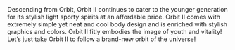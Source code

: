 ﻿---
type: pres
item: 41
---

<div>
Descending from Orbit, Orbit II continues to cater to the younger generation for its stylish light sporty spirits at an affordable price. Orbit II comes with extremely simple yet neat and cool body design and is enriched with stylish graphics and colors. Orbit II fitly embodies the image of youth and vitality! Let’s just take Orbit II to follow a brand-new orbit of the universe!
</div>

